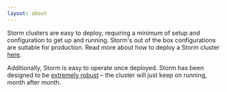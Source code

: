 ```yaml
---
layout: about
---
```


Storm clusters are easy to deploy, requiring a minimum of setup and configuration to get up and running. Storm's out of the box configurations are suitable for production. Read more about how to deploy a Storm cluster [here](https://github.com/nathanmarz/storm/wiki/Setting-up-a-Storm-cluster).

Additionally, Storm is easy to operate once deployed. Storm has been designed to be [extremely robust](/about/fault-tolerant.html) – the cluster will just keep on running, month after month.

